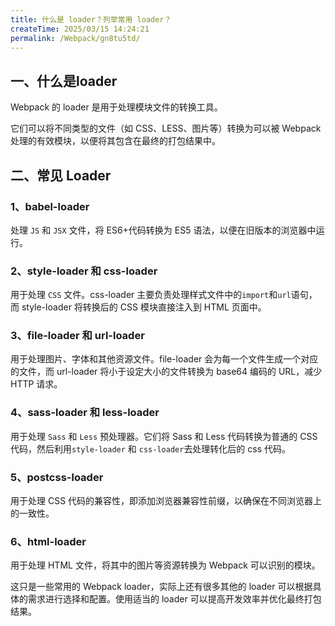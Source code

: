 ```yaml
---
title: 什么是 loader？列举常用 loader？
createTime: 2025/03/15 14:24:21
permalink: /Webpack/gn8tu5td/
---
```


## 一、什么是loader

Webpack 的 loader 是用于处理模块文件的转换工具。

它们可以将不同类型的文件（如 CSS、LESS、图片等）转换为可以被 Webpack 处理的有效模块，以便将其包含在最终的打包结果中。

## 二、常见 Loader

### 1、babel-loader

处理 `JS` 和 `JSX` 文件，将 ES6+代码转换为 ES5 语法，以便在旧版本的浏览器中运行。

### 2、style-loader 和 css-loader

用于处理 `CSS` 文件。css-loader 主要负责处理样式文件中的`import`和`url`语句，而 style-loader 将转换后的 CSS 模块直接注入到 HTML 页面中。

### 3、file-loader 和 url-loader

用于处理图片、字体和其他资源文件。file-loader 会为每一个文件生成一个对应的文件，而 url-loader 将小于设定大小的文件转换为 base64 编码的 URL，减少 HTTP 请求。

### 4、sass-loader 和 less-loader

用于处理 `Sass` 和 `Less` 预处理器。它们将 Sass 和 Less 代码转换为普通的 CSS 代码，然后利用`style-loader` 和 `css-loader`去处理转化后的 css 代码。

### 5、postcss-loader

用于处理 CSS 代码的兼容性，即添加浏览器兼容性前缀，以确保在不同浏览器上的一致性。

### 6、html-loader

用于处理 HTML 文件，将其中的图片等资源转换为 Webpack 可以识别的模块。

这只是一些常用的 Webpack loader，实际上还有很多其他的 loader 可以根据具体的需求进行选择和配置。使用适当的 loader 可以提高开发效率并优化最终打包结果。

